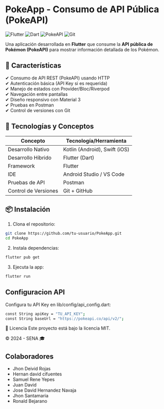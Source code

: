 # PokeApp - Consumo de API Pública (PokeAPI)

![Flutter](https://img.shields.io/badge/Flutter-02569B?style=for-the-badge&logo=flutter&logoColor=white)
![Dart](https://img.shields.io/badge/Dart-0175C2?style=for-the-badge&logo=dart&logoColor=white)
![PokeAPI](https://img.shields.io/badge/PokeAPI-EF5350?style=for-the-badge&logo=pokemon&logoColor=white)
![Git](https://img.shields.io/badge/Git-F05032?style=for-the-badge&logo=git&logoColor=white)

Una aplicación desarrollada en **Flutter** que consume la **API pública de Pokémon (PokeAPI)** para mostrar información detallada de los Pokémon.

## 📌 Características

✔ Consumo de API REST (PokeAPI) usando HTTP  
✔ Autenticación básica (API Key si es requerida)  
✔ Manejo de estados con Provider/Bloc/Riverpod  
✔ Navegación entre pantallas  
✔ Diseño responsivo con Material 3  
✔ Pruebas en Postman  
✔ Control de versiones con Git  

## 🚀 Tecnologías y Conceptos

| Concepto            | Tecnología/Herramienta       |
|---------------------|------------------------------|
| Desarrollo Nativo   | Kotlin (Android), Swift (iOS)|
| Desarrollo Híbrido  | Flutter (Dart)               |
| Framework           | Flutter                      |
| IDE                 | Android Studio / VS Code     |
| Pruebas de API      | Postman                      |
| Control de Versiones| Git + GitHub                 |

## 📦 Instalación

1. Clona el repositorio:
```bash
git clone https://github.com/tu-usuario/PokeApp.git
cd PokeApp
```
2. Instala dependencias:
```bash
flutter pub get
```
3. Ejecuta la app:
```bash
flutter run
```

## Configuracion API
Configura tu API Key en lib/config/api_config.dart:
```bash
const String apiKey = "TU_API_KEY";
const String baseUrl = "https://pokeapi.co/api/v2/";
```

📄 Licencia
Este proyecto está bajo la licencia MIT.

© 2024 - SENA 🎓

## Colaboradores
- Jhon Deivid Rojas
- Hernan david cifuentes
- Samuel Rene Yepes
- Juan David
- Jose David Hernandez Navaja
- Jhon Santamaria
- Ronald Bejarano
